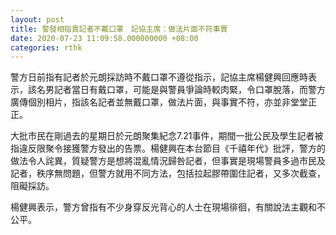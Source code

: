 ```yaml
---
layout: post
title: 警發相指責記者不戴口罩　記協主席：做法片面不符事實
date: 2020-07-23 11:09:58.000000000 +08:00
categories: rthk
---
```


警方日前指有記者於元朗採訪時不戴口罩不遵從指示，記協主席楊健興回應時表示，該名男記者當日有戴口罩，可能是與警員爭論時較肉緊，令口罩脫落，而警方廣傳個別相片，指該名記者並無戴口罩，做法片面，與事實不符，亦並非堂堂正正。

大批市民在剛過去的星期日於元朗聚集紀念7.21事件，期間一批公民及學生記者被指違反限聚令接獲警方發出的告票。楊健興在本台節目《千禧年代》批評，警方的做法令人詫異，質疑警方是想將混亂情況歸咎記者，但事實是現場警員多過市民及記者，秩序無問題，但警方就用不同方法，包括拉起膠帶圍住記者，又多次截查，阻礙採訪。

楊健興表示，警方曾指有不少身穿反光背心的人士在現場徘徊，有關說法主觀和不公平。
